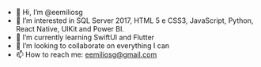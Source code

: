 - 👋 Hi, I’m @eemiliosg
- 👀 I’m interested in SQL Server 2017, HTML 5 e CSS3, JavaScript, Python, React Native, UIKit and Power BI.
- 🌱 I’m currently learning SwiftUI and Flutter
- 💞️ I’m looking to collaborate on everything I can
- 📫 How to reach me: eemiliosg@gmail.com

<!---
eemiliosg/eemiliosg is a ✨ special ✨ repository because its `README.md` (this file) appears on your GitHub profile.
You can click the Preview link to take a look at your changes.
--->
